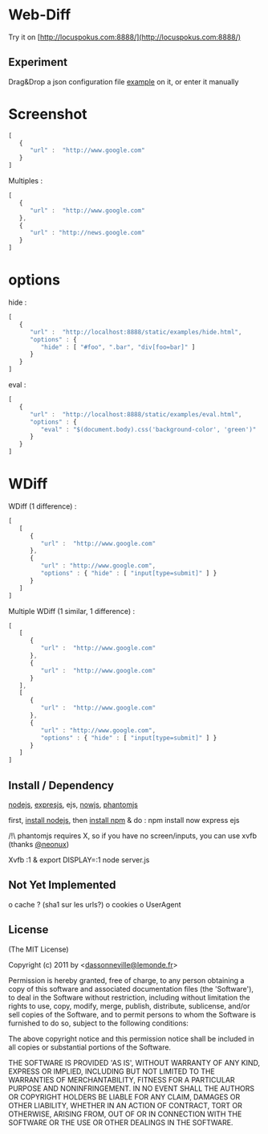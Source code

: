 Web-Diff
========

Try it on [http://locuspokus.com:8888/](http://locuspokus.com:8888/)

Experiment
----------

Drag&Drop a json configuration file [example](https://raw.github.com/syndr0m/WDiff/master/static/examples/google.json) on it, or enter it manually

# Screenshot

``` js
[
   {
      "url" :  "http://www.google.com"
   }
]
```

Multiples :

``` js
[
   {
      "url" :  "http://www.google.com"
   },
   {
      "url" : "http://news.google.com"
   }
]
```

# options

hide :

``` js
[
   {
      "url" :  "http://localhost:8888/static/examples/hide.html",
      "options" : {
         "hide" : [ "#foo", ".bar", "div[foo=bar]" ]
      }
   }
]
```

eval :

``` js
[
   {
      "url" :  "http://localhost:8888/static/examples/eval.html",
      "options" : {
         "eval" : "$(document.body).css('background-color', 'green')"
      }
   }
]
```

# WDiff

WDiff (1 difference) :

``` js
[
   [
      {
         "url" :  "http://www.google.com"
      },
      {
         "url" : "http://www.google.com",
         "options" : { "hide" : [ "input[type=submit]" ] }
      }
   ]
]
```

Multiple WDiff (1 similar, 1 difference) :

``` js
[
   [
      {
         "url" :  "http://www.google.com"
      },
      {
         "url" :  "http://www.google.com"
      }
   ],
   [
      {
         "url" :  "http://www.google.com"
      },
      {
         "url" : "http://www.google.com",
         "options" : { "hide" : [ "input[type=submit]" ] }
      }
   ]
]
```

Install / Dependency
--------------------

[nodejs](http://nodejs.org/), [expresjs](http://expressjs.com/), ejs, [nowjs](http://nowjs.org/), [phantomjs](www.phantomjs.org/)

first, [install nodejs](https://github.com/joyent/node/wiki/Installation), then [install npm](http://npmjs.org/) &amp; do : npm install now express ejs

/!\ phantomjs requires X, so if you have no screen/inputs, you can use xvfb (thanks [@neonux](https://github.com/neonux))

Xvfb :1 &
export DISPLAY=:1
node server.js

Not Yet Implemented
-------------------

o cache ? (sha1 sur les urls?)
o cookies
o UserAgent

License
-------

(The MIT License)

Copyright (c) 2011 by &lt;dassonneville@lemonde.fr&gt;

Permission is hereby granted, free of charge, to any person obtaining
a copy of this software and associated documentation files (the
'Software'), to deal in the Software without restriction, including
without limitation the rights to use, copy, modify, merge, publish,
distribute, sublicense, and/or sell copies of the Software, and to
permit persons to whom the Software is furnished to do so, subject to
the following conditions:

The above copyright notice and this permission notice shall be
included in all copies or substantial portions of the Software.

THE SOFTWARE IS PROVIDED 'AS IS', WITHOUT WARRANTY OF ANY KIND,
EXPRESS OR IMPLIED, INCLUDING BUT NOT LIMITED TO THE WARRANTIES OF
MERCHANTABILITY, FITNESS FOR A PARTICULAR PURPOSE AND NONINFRINGEMENT.
IN NO EVENT SHALL THE AUTHORS OR COPYRIGHT HOLDERS BE LIABLE FOR ANY
CLAIM, DAMAGES OR OTHER LIABILITY, WHETHER IN AN ACTION OF CONTRACT,
TORT OR OTHERWISE, ARISING FROM, OUT OF OR IN CONNECTION WITH THE
SOFTWARE OR THE USE OR OTHER DEALINGS IN THE SOFTWARE.

